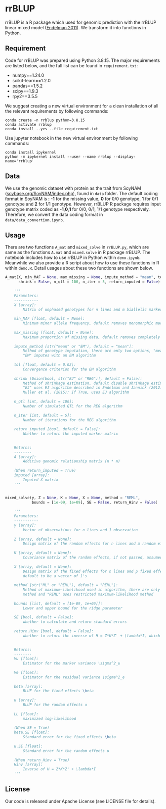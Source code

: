 # rrBLUP

rrBLUP is a R package which used for genomic prediction with the rrBLUP linear mixed model ([Endelman 2011](https://acsess.onlinelibrary.wiley.com/doi/full/10.3835/plantgenome2011.08.0024)). We transform it into functions in Python.

## Requirement

Code for rrBLUP was prepared using Python 3.8.15. The major requirements are listed below, and the full list can be found in `requirement.txt`:

- numpy==1.24.0
- scikit-learn==1.2.0
- pandas==1.5.2
- scipy==1.9.3
- rpy2==3.5.5

We suggest creating a new virtual environment for a clean installation of all the relevant requirements by following commands:

```
conda create -n rrblup python=3.8.15
conda activate rrblup
conda install --yes --file requirement.txt
```

Use jupyter notebook in the new virtual environment by following commands:

```
conda install ipykernel
python -m ipykernel install --user --name rrblup --display-name='rrblup'
```

## Data

We use the genomic dataset with protein as the trait from SoyNAM ([soybase.org/SoyNAM/index.php](https://soybase.org/SoyNAM/index.php)), found in `data` folder. The default coding format in SoyNAM is : **-1** for the missing value, **0** for 0/0 genotype, **1** for 0/1 genotype and **2** for 1/1 genotype. However, rrBLUP R package requires input genotype matrix coded as **-1**,**0**,**1** for 0/0, 0/1, 1/1 genotype respectively. Therefore, we convert the data coding format in `data/data_convertion.ipynb`.

## Usage

There are two functions `A_mat` and `mixed_solve` in `rrBLUP.py`, which are same as the functions `A.mat` and `mixed.solve` in R package rrBLUP. The notebook includes how to use rrBLUP in Python within `demo.ipynb`. Meanwhile we also provide a R script about how to use these functions in R within `demo.R`.  Detail usages about these two functions are shown below.

```python
A_mat(X, min_MAF = None, max_missing = None, impute_method = "mean", tol = 0.02,
      shrink = False, n_qtl = 100, n_iter = 5, return_imputed = False)
    
    '''
    Parameters:
    -----------
    X [array]:
        Matrix of unphased genotypes for n lines and m biallelic markers, coded as {-1,0,1}
        
    min_MAF [float, default = None]:
        Minimum minor allele frequency, default removes monomorphic markers
        
    max_missing [float, default = None]:
        Maximum proportion of missing data, default removes completely missing markers
        
    impute_method [str("mean" or "EM"), default = "mean"]:
        Method of genotype imputation, there are only two options, "mean" imputes with the mean of each marker and
        "EM" imputes with an EM algorithm
        
    tol [float, default = 0.02]:
        Convergence criterion for the EM algorithm
        
    shrink [Union[bool, str("EJ" or "REG")], default = False]:
        Method of shrinkage estimation, default disable shrinkage estimation; If string, there are only two options,
        "EJ" uses EJ algorithm described in Endelman and Jannink (2012) and "REG" uses REG algorithm described in
        Muller et al. (2015); If True, uses EJ algorithm
    
    n_qtl [int, default = 100]:
        Number of simulated QTL for the REG algorithm
    
    n_iter [int, default = 5]:
        Number of iterations for the REG algorithm
    
    return_imputed [bool, default = False]:
        Whether to return the imputed marker matrix
    
    
    Returns:
    --------
    A [array]:
        Additive genomic relationship matrix (n * n)
    
    (When return_imputed = True)
    imputed [array]:
        Imputed X matrix
    '''


mixed_solve(y, Z = None, K = None, X = None, method = "REML",
            bounds = [1e-09, 1e+09], SE = False, return_Hinv = False)
    
    '''
    Parameters:
    -----------
    y [array]:
        Vector of observations for n lines and 1 observation
    
    Z [array, default = None]:
        Design matrix of the random effects for n lines and m random effects, default to be the identity matrix
    
    K [array, default = None]:
        Covariance matrix of the random effects, if not passed, assumed to be the identity matrix
    
    X [array, default = None]:
        Design matrix of the fixed effects for n lines and p fixed effects, which should be full column rank,
        default to be a vector of 1's
    
    method [str("ML" or "REML"), default = "REML"]:
        Method of maximum-likelihood used in algorithm, there are only two options, "ML" uses full maximum-likelihood
        method and "REML" uses restricted maximum-likelihood method
    
    bounds [list, default = [1e-09, 1e+09]]:
        Lower and upper bound for the ridge parameter
    
    SE [bool, default = False]:
        whether to calculate and return standard errors
    
    return.Hinv [bool, default = False]:
        whether to return the inverse of H = Z*K*Z' + \lambda*I, which is useful for GWAS
    
    
    Returns:
    --------
    Vu [float]:
        Estimator for the marker variance \sigma^2_u
    
    Ve [float]:
        Estimator for the residual variance \sigma^2_e
    
    beta [array]:
        BLUE for the fixed effects \beta
    
    u [array]:
        BLUP for the random effects u
    
    LL [float]:
        maximized log-likelihood
    
    (When SE = True)
    beta.SE [float]:
        Standard error for the fixed effects \beta
    
    u.SE [float]:
        Standard error for the random effects u
    
    (When return_Hinv = True)
    Hinv [array]:
        Inverse of H = Z*K*Z' + \lambda*I
    '''
```

## License

Our code is released under Apache License (see LICENSE file for details).

